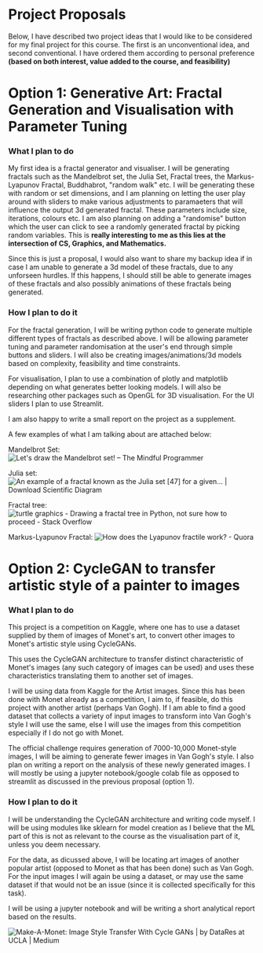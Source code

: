# Project Proposals
Below, I have described two project ideas that I would like to be considered for my final project for this course. The first is an unconventional idea, and second conventional. I have ordered them according to personal preference **(based on both interest, value added to the course, and feasibility)**


# Option 1: Generative Art: Fractal Generation and Visualisation with Parameter Tuning


<H3>What I plan to do</H3>

My first idea is a fractal generator and visualiser. I will be generating fractals such as the Mandelbrot set, the Julia Set, Fractal trees, the Markus-Lyapunov Fractal, Buddhabrot, "random walk" etc. I will be generating these with random or set dimensions, and I am planning on letting the user play around with sliders to make various adjustments to paramaeters that will influence the output 3d generated fractal. These parameters include size, iterations, colours etc. I am also planning on adding a "randomise" button which the user can click to see a randomly generated fractal by picking random variables. This is **really interesting to me as this lies at the intersection of CS, Graphics, and Mathematics.**

Since this is just a proposal, I would also want to share my backup idea if in case I am unable to generate a 3d model of these fractals, due to any unforseen hurdles. If this happens, I should still be able to generate images of these fractals and also possibly animations of these fractals being generated. 

<H3>How I plan to do it</H3>

For the fractal generation, I will be writing python code to generate multiple different types of fractals as described above. I will be allowing parameter tuning and parameter randomisation at the user's end through simple buttons and sliders. I will also be creating images/animations/3d models based on complexity, feasibility and time constraints.

For visualisation, I plan to use a combination of plotly and matplotlib depending on what generates better looking models. I will also be researching other packages such as OpenGL for 3D visualisation. For the UI sliders I plan to use Streamlit.

I am also happy to write a small report on the project as a supplement.

A few examples of what I am talking about are attached below:

Mandelbrot Set:
![Let's draw the Mandelbrot set! – The Mindful Programmer](https://jonisalonen.com/wp-content/uploads/mandelbrot1.png)

Julia set:
![An example of a fractal known as the Julia set [47] for a given... |  Download Scientific Diagram](https://www.researchgate.net/publication/326965061/figure/fig1/AS:658393085784064@1533984552077/An-example-of-a-fractal-known-as-the-Julia-set-47-for-a-given-constant-offset-c.png)

Fractal tree:
![turtle graphics - Drawing a fractal tree in Python, not sure how to proceed  - Stack Overflow](https://i.stack.imgur.com/dgkgO.png)

Markus-Lyapunov Fractal:
![How does the Lyapunov fractile work? - Quora](https://qph.cf2.quoracdn.net/main-qimg-be031b80fc9a5e92474bbc8767aac760-pjlq)

# Option 2: CycleGAN to transfer artistic style of a painter to images

<H3>What I plan to do</H3>

This project is a competition on Kaggle, where one has to use a dataset supplied by them of images of Monet's art, to convert other images to Monet's artistic style using CycleGANs. 

This uses the CycleGAN architecture to transfer distinct characteristic of Monet's images (any such category of images can be used) and uses these characteristics translating them to another set of images. 

I will be using data from Kaggle for the Artist images. Since this has been done with Monet already as a competition, I aim to, if feasible, do this project with another artist (perhaps Van Gogh). If I am able to find a good dataset that collects a variety of input images to transform into Van Gogh's style I will use the same, else I will use the images from this competition especially if I do not go with Monet.

The official challenge requires generation of 7000-10,000 Monet-style images, I will be aiming to generate fewer images in Van Gogh's style. I also plan on writing a report on the analysis of these newly generated images. I will mostly be using a jupyter notebook/google colab file as opposed to streamlit as discussed in the previous proposal (option 1).

<H3>How I plan to do it</H3>

I will be understanding the CycleGAN architecture and writing code myself. I will be using modules like sklearn for model creation as I believe that the ML part of this is not as relevant to the course as the visualisation part of it, unless you deem necessary.

For the data, as dicussed above, I will be locating art images of another popular artist (opposed to Monet as that has been done) such as Van Gogh. For the input images I will again be using a dataset, or may use the same dataset if that would not be an issue (since it is collected specifically for this task). 

I will be using a jupyter notebook and will be writing a short analytical report based on the results.

![Make-A-Monet: Image Style Transfer With Cycle GANs | by DataRes at UCLA |  Medium](https://miro.medium.com/v2/resize:fit:1400/0*vEJOv0dMLr5Wv3Bg)

